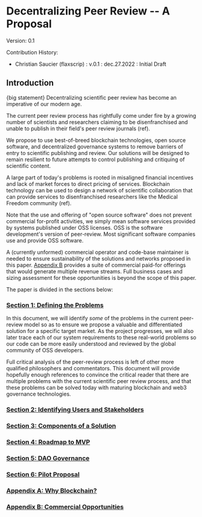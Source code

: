 # Decentralizing Peer Review -- A Proposal

Version: 0.1

Contribution History: 
- Christian Saucier (flaxscrip) : v.0.1 : dec.27.2022 : Initial Draft

## Introduction

{big statement} Decentralizing scientific peer review has become an imperative of our modern age. 

The current peer review process has rightfully come under fire by a growing number of scientists and researchers claiming to be disenfranchised and unable to publish in their field's peer review journals (ref). 

We propose to use best-of-breed blockchain technologies, open source software, and decentralized governance systems to remove barriers of entry to scientific publishing and review. Our solutions will be designed to remain resilient to future attempts to control publishing and critiquing of scientific content. 

A large part of today's problems is rooted in misaligned financial incentives and lack of market forces to direct pricing of services. Blockchain technology can be used to design a network of scientific collaboration that can provide services to disenfranchised researchers like the Medical Freedom community (ref). 

Note that the use and offering of "open source software" does not prevent commercial for-profit activities, we simply mean software services provided by systems published under OSS licenses. OSS is the software development's version of peer-review. Most significant software companies use and provide OSS software. 

A (currently unformed) commercial operator and code-base maintainer is needed to ensure sustainability of the solutions and networks proposed in this paper. [Appendix B](commercial.md) provides a suite of commercial paid-for offerings that would generate multiple revenue streams. Full business cases and sizing assessment for these opportunities is beyond the scope of this paper.


The paper is divided in the sections below: 

### [Section 1: Defining the Problems](problems.md)

In this document, we will identify *some* of the problems in the current peer-review model so as to ensure we propose a valuable and differentiated solution for a specific target market. As the project progresses, we will also later trace each of our system requirements to these real-world problems so our code can be more easily understood and reviewed by the global community of OSS developers. 

Full critical analysis of the peer-review process is left of other more qualified philosophers and commentators. This document will provide hopefully enough references to convince the critical reader that there are multiple problems with the current scientific peer review process, and that these problems can be solved today with maturing blockchain and web3 governance technologies.

### [Section 2: Identifying Users and Stakeholders](stakeholders.md)

### [Section 3: Components of a Solution](solutions.md)

### [Section 4: Roadmap to MVP](roadmap.md)

### [Section 5: DAO Governance](governance.md)

### [Section 6: Pilot Proposal](pilot.md)

### [Appendix A: Why Blockchain?](why-blockchain.md)

### [Appendix B: Commercial Opportunities](commercial.md)

